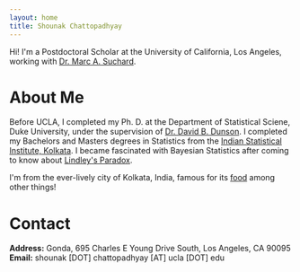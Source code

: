 ```yaml
---
layout: home
title: Shounak Chattopadhyay
---
```


Hi! I'm a Postdoctoral Scholar at the University of California, Los Angeles, working with [Dr. Marc A. Suchard](https://suchard-group.github.io/).

# About Me

Before UCLA, I completed my Ph. D. at the Department of Statistical Sciene, Duke University, under the supervision of [Dr. David B. Dunson](https://scholars.duke.edu/person/dunson). I completed my Bachelors and Masters degrees in Statistics from the [Indian Statistical Institute, Kolkata](https://www.isical.ac.in/). I became fascinated with Bayesian Statistics after coming to know about [Lindley's Paradox](https://en.wikipedia.org/wiki/Lindley%27s_paradox). 

I'm from the ever-lively city of Kolkata, India, famous for its [food](https://www.eater.com/23506205/best-places-to-eat-restaurants-travel-2023) among other things!

# Contact

**Address:** Gonda, 695 Charles E Young Drive South, Los Angeles, CA 90095<br />
**Email:** shounak [DOT] chattopadhyay [AT] ucla [DOT] edu

